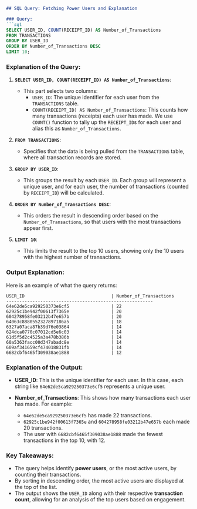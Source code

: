 ```markdown
## SQL Query: Fetching Power Users and Explanation

### Query:
```sql
SELECT USER_ID, COUNT(RECEIPT_ID) AS Number_of_Transactions
FROM TRANSACTIONS
GROUP BY USER_ID
ORDER BY Number_of_Transactions DESC
LIMIT 10;
```

### Explanation of the Query:

1. **`SELECT USER_ID, COUNT(RECEIPT_ID) AS Number_of_Transactions`**:
   - This part selects two columns: 
     - `USER_ID`: The unique identifier for each user from the `TRANSACTIONS` table.
     - `COUNT(RECEIPT_ID) AS Number_of_Transactions`: This counts how many transactions (receipts) each user has made. We use `COUNT()` function to tally up the `RECEIPT_ID`s for each user and alias this as `Number_of_Transactions`.

2. **`FROM TRANSACTIONS`**:
   - Specifies that the data is being pulled from the `TRANSACTIONS` table, where all transaction records are stored.

3. **`GROUP BY USER_ID`**:
   - This groups the result by each `USER_ID`. Each group will represent a unique user, and for each user, the number of transactions (counted by `RECEIPT_ID`) will be calculated.

4. **`ORDER BY Number_of_Transactions DESC`**:
   - This orders the result in descending order based on the `Number_of_Transactions`, so that users with the most transactions appear first.

5. **`LIMIT 10`**:
   - This limits the result to the top 10 users, showing only the 10 users with the highest number of transactions.

### Output Explanation:

Here is an example of what the query returns:

```
USER_ID                                 | Number_of_Transactions
--------------------------------------------------------
64e62de5ca929250373e6cf5                | 22
62925c1be942f00613f7365e                | 20
604278958fe03212b47e657b                | 20
64063c8880552327897186a5                | 18
6327a07aca87b39d76e03864                | 14
624dca0770c07012cd5e6c03                | 14
61d5f5d2c4525a3a478b386b                | 14
60a5363facc00d347abadc8e                | 14
609af341659cf474018831fb                | 14
6682cbf6465f309038ae1888                | 12
```

### Explanation of the Output:

- **USER_ID**: This is the unique identifier for each user. In this case, each string like `64e62de5ca929250373e6cf5` represents a unique user.
  
- **Number_of_Transactions**: This shows how many transactions each user has made. For example:
  - `64e62de5ca929250373e6cf5` has made 22 transactions.
  - `62925c1be942f00613f7365e` and `604278958fe03212b47e657b` each made 20 transactions.
  - The user with `6682cbf6465f309038ae1888` made the fewest transactions in the top 10, with 12.

### Key Takeaways:

- The query helps identify **power users**, or the most active users, by counting their transactions.
- By sorting in descending order, the most active users are displayed at the top of the list.
- The output shows the `USER_ID` along with their respective **transaction count**, allowing for an analysis of the top users based on engagement.
